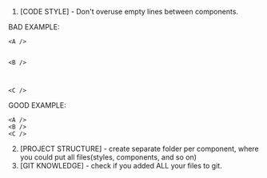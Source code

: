 1. [CODE STYLE] - Don't overuse empty lines between components.

BAD EXAMPLE:

```
<A />


<B />



<C />
```

GOOD EXAMPLE:

```
<A />
<B />
<C />
```

2. [PROJECT STRUCTURE] - create separate folder per component, where you could put all files(styles, components, and so on)
3. [GIT KNOWLEDGE] - check if you added ALL your files to git.
